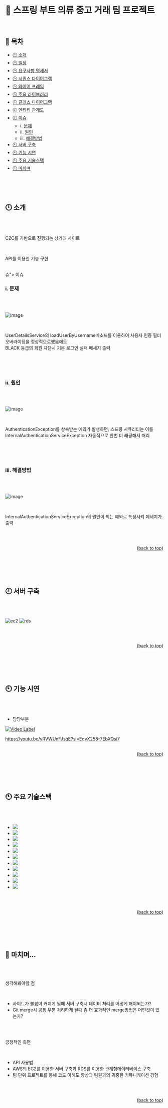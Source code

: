 

<a name="readme-top"></a>

🛫 스프링 부트 의류 중고 거래 팀 프로젝트
==

<br/>

<!-- Table of Contents -->
## :bookmark_tabs: 목차
- [:clock12: 소개](#소개)
- [:clock1: 일정](#일정)
- [:clock2: 요구사항 명세서](#요구사항-명세서)
- [:clock3: 시퀀스 다이어그램](#시퀀스-다이어그램)
- [:clock4: 와이어 프레임](#와이어-프레임)
- [:clock5: 주요 라이브러리](#주요-라이브러리)
- [:clock6: 클래스 다이어그램](#클래스-다이어그램)
- [:clock7: 엔티티 관계도](#엔티티-관계도)
- [:clock8: 이슈](#이슈)
   - i. [문제](#문제)
   - ii. [원인](#원인)
   - iii. [해결방법](#해결방법)
- [:clock9: 서버 구축](#서버-구축)
- [:clock10: 기능 시연](#기능-시연)
- [:clock11: 주요 기술스택](#주요-기술스택)
- [:clock12: 마치며](#마치며)
<br/>

<br/>
<br/>

<!-- ABOUT THE PROJECT -->
## :clock12: <a name="소개"></a> 소개
<br/>
<br/>


C2C를 기반으로 진행되는 상거래 사이트

<br/>

API를 이용한 기능 구현

<br/>
슈"></a> 이슈

### i.  <a name="문제"></a>  문제

<br/>
<br/>


![image](https://github.com/kty1210/fashionflow/assets/154123644/9416b8ae-2248-44f7-b1eb-13176001e981)

<br/>


UserDetailsService의 loadUserByUsername메소드를 이용하여 사용자 인증 필터 오버라이딩을 정상적으로했음에도 <br/>
BLACK 등급의 회원 차단시 기본 로그인 실패 메세지 출력

<br/>
<br/>
<br/>


### ii. <a name="원인"></a> 원인

<br/>
<br/>


![image](https://github.com/kty1210/fashionflow/assets/154123644/d9053305-161a-4ca8-b37d-3e492cab00b7)

<br/>


AuthenticationException를 상속받는 예외가 발생하면, 스프링 시큐리티는 이를 InternalAuthenticationServiceException 자동적으로 한번 더 래핑해서 처리

<br/>
<br/>
<br/>


### iii. <a name="해결방법"></a> 해결방법

<br/>
<br/>

![image](https://github.com/kty1210/fashionflow/assets/154123644/07830bf9-8ca3-4ac6-9df2-82008740adeb)

<br/>

InternalAuthenticationServiceException의 원인이 되는 예외로 특정시켜 메세지가 출력

<br/>
<br/>

<p align="right">(<a href="#readme-top">back to top</a>)</p>

<br/>
<br/>
<br/>
<br/>



## :clock9:  <a name="서버-구축"></a> 서버 구축


<br/>
<br/>

![ec2](https://github.com/kty1210/fashionflow/assets/154123644/c0988f5d-2e51-4085-b92e-7aced4134df3)
![rds](https://github.com/kty1210/fashionflow/assets/154123644/00723a88-5b34-458c-9b3b-50a43c965439)



<br/>
<br/>

<p align="right">(<a href="#readme-top">back to top</a>)</p>

<br/>
<br/>
<br/>
<br/>



## :clock10: <a name="기능-시연"></a>  기능 시연

<br/>

<br/> 

* 담당부분

[![Video Label](http://img.youtube.com/vi/yRVWUnFJsqE/0.jpg)](https://youtu.be/yRVWUnFJsqE)

https://youtu.be/yRVWUnFJsqE?si=EqvX258-7EbXQsi7
<br/>
<br/>

<p align="right">(<a href="#readme-top">back to top</a>)</p>

<br/>
<br/>
<br/>
<br/>



<!-- 기술스택 -->
## :clock11:  <a name="주요-기술스택"></a> 주요 기술스택

<br/>
<br/>

* <img src="https://img.shields.io/badge/Java-FF0000?style=for-the-badge&logo=Java&logoColor=white">
* <img src="https://img.shields.io/badge/springboot-6DB33F?style=for-the-badge&logo=springboot&logoColor=white">
* <img src="https://img.shields.io/badge/thymeleaf-005F0F?style=for-the-badge&logo=thymeleaf&logoColor=white">
* <img src="https://img.shields.io/badge/javascript-F7DF1E?style=for-the-badge&logo=javascript&logoColor=white">
* <img src="https://img.shields.io/badge/jquery-0769AD?style=for-the-badge&logo=jqueryt&logoColor=white">
* <img src="https://img.shields.io/badge/jpa-E53525?style=for-the-badge&logo=jpa&logoColor=white">
* <img src="https://img.shields.io/badge/mysql-4479A1?style=for-the-badge&logo=mysql&logoColor=white">
* <img src="https://img.shields.io/badge/openjdk-000000?style=for-the-badge&logo=openjdk&logoColor=white">
* <img src="https://img.shields.io/badge/amazonec2-FF9900?style=for-the-badge&logo=amazonec2&logoColor=white">
* <img src="https://img.shields.io/badge/amazonrds-527FFF?style=for-the-badge&logo=amazonrds&logoColor=white">
* <img src="https://img.shields.io/badge/gitkraken-179287?style=for-the-badge&logo=gitkraken&logoColor=white">



<br/>
<br/>

<p align="right">(<a href="#readme-top">back to top</a>)</p>

<br/>


<br/>
<br/>
<br/>


## 🛬  <a name="마치며"></a> 마치며...


<br/>
<br/>

생각해봐야할 점

<br/>

* 사이트가 볼륨이 커지게 될때 서버 구축시 데이터 처리를 어떻게 해야되는가?
* Git merge시 공통 부분 처리하게 될때 좀 더 효과적인 merge방법은 어떤것이 있는가?

<br/>
<br/>

긍정적인 측면


<br/>

* API 사용법 
* AWS의 EC2를 이용한 서버 구축과 RDS를 이용한 관계형데이터베이스 구축
* 팀 단위 프로젝트를 통해 코드 이해도 향상과 팀원과의 귀중한 커뮤니케이션 경험



<br/>
<br/>

<p align="right">(<a href="#readme-top">back to top</a>)</p>

